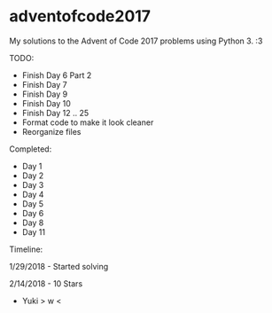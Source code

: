 # adventofcode2017
My solutions to the Advent of Code 2017 problems using Python 3. :3

TODO:

- Finish Day 6 Part 2
- Finish Day 7
- Finish Day 9
- Finish Day 10
- Finish Day 12 .. 25
- Format code to make it look cleaner
- Reorganize files

Completed:

- Day 1
- Day 2
- Day 3
- Day 4
- Day 5
- Day 6
- Day 8
- Day 11

Timeline:

1/29/2018 - Started solving

2/14/2018 - 10 Stars

- Yuki > w <
